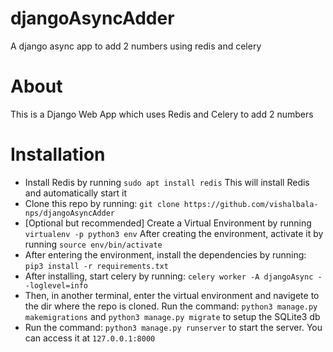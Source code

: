 # djangoAsyncAdder
A django async app to add 2 numbers using redis and celery
# About
This is a Django Web App which uses Redis and Celery to add 2 numbers
# Installation
 - Install Redis by running `sudo apt install redis` This will install Redis and automatically start it
 - Clone this repo by running: `git clone https://github.com/vishalbala-nps/djangoAsyncAdder`
 - [Optional but recommended] Create a Virtual Environment by running `virtualenv -p python3 env` After creating the environment, activate it by running `source env/bin/activate`
 - After entering the environment, install the dependencies by running: `pip3 install -r requirements.txt`
 - After installing, start celery by running: `celery worker -A djangoAsync --loglevel=info`
 - Then, in another terminal, enter the virtual environment and navigete to the dir where the repo is cloned. Run the command: `python3 manage.py makemigrations` and `python3 manage.py migrate` to setup the SQLite3 db
 - Run the command: `python3 manage.py runserver` to start the server. You can access it at `127.0.0.1:8000`


